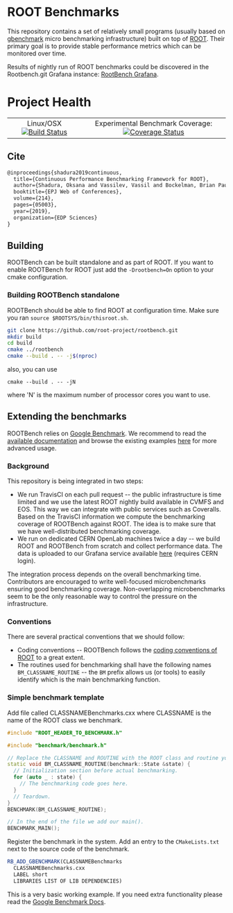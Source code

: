 # ROOT Benchmarks

This repository contains a set of relatively small programs (usually based on [gbenchmark](https://github.com/google/benchmark) micro benchmarking infrastructure) built on top of [ROOT](https://github.com/root-project/root). Their primary goal is to provide stable performance metrics which can be monitored over time.

Results of nightly run of ROOT benchmarks could be discovered in the Rootbench.git Grafana instance: [RootBench Grafana](https://rootbnch-grafana-test.cern.ch/).

# Project Health
|       |     |
| :---: |:---:|
| Linux/OSX [![Build Status](https://travis-ci.org/root-project/rootbench.svg?branch=master)](https://travis-ci.org/root-project/rootbench) | Experimental Benchmark Coverage: [![Coverage Status](https://coveralls.io/repos/github/root-project/rootbench/badge.svg?branch=master)](https://coveralls.io/github/root-project/rootbench?branch=master)  |  

## Cite
```latex
@inproceedings{shadura2019continuous,
  title={Continuous Performance Benchmarking Framework for ROOT},
  author={Shadura, Oksana and Vassilev, Vassil and Bockelman, Brian Paul},
  booktitle={EPJ Web of Conferences},
  volume={214},
  pages={05003},
  year={2019},
  organization={EDP Sciences}
}
```

## Building
ROOTBench can be built standalone and as part of ROOT. If you want to enable ROOTBench for ROOT just add the `-Drootbench=On` option to your cmake configuration.

### Building ROOTBench standalone
ROOTBench should be able to find ROOT at configuration time. Make sure you ran `source $ROOTSYS/bin/thisroot.sh`.
```bash
git clone https://github.com/root-project/rootbench.git
mkdir build
cd build
cmake ../rootbench
cmake --build . -- -j$(nproc)
```
also, you can use 
```
cmake --build . -- -jN
```
where 'N' is the maximum number of processor cores you want to use.
## Extending the benchmarks
ROOTBench relies on [Google Benchmark](https://github.com/google/benchmark). We recommend to read the [available documentation](https://github.com/google/benchmark/blob/master/README.md) and browse the existing examples [here](https://github.com/google/benchmark/tree/master/test) for more advanced usage.

### Background
This repository is being integrated in two steps:
  * We run TravisCI on each pull request -- the public infrastructure is time limited and we use the latest ROOT nightly build available in CVMFS and EOS. This way we can integrate with public services such as Coveralls. Based on the TravisCI information we compute the benchmarking coverage of ROOTBench against ROOT. The idea is to make sure that we have well-distributed benchmarking coverage.
  * We run on dedicated CERN OpenLab machines twice a day -- we build ROOT and ROOTBench from scratch and collect performance data. The data is uploaded to our Grafana service available [here](https://rootbnch-grafana-test.cern.ch) (requires CERN login).
  
The integration process depends on the overall benchmarking time. Contributors are encouraged to write well-focused microbenchmarks ensuring good benchmarking coverage. Non-overlapping microbenchmarks seem to be the only reasonable way to control the pressure on the infrastructure.

### Conventions
There are several practical conventions that we should follow:
  * Coding conventions -- ROOTBench follows the [coding conventions of ROOT](https://root.cern.ch/coding-conventions) to a great extent.
  * The routines used for benchmarking shall have the following names `BM_CLASSNAME_ROUTINE` -- the `BM` prefix allows us (or tools) to easily identify which is the main benchmarking function.  

### Simple benchmark template
Add file called CLASSNAMEBenchmarks.cxx where CLASSNAME is the name of the ROOT class we benchmark.

```cpp
#include "ROOT_HEADER_TO_BENCHMARK.h"

#include "benchmark/benchmark.h"

// Replace the CLASSNAME and ROUTINE with the ROOT class and routine you are benchmarking respectively. 
static void BM_CLASSNAME_ROUTINE(benchmark::State &state) {
  // Initialization section before actual benchmarking.
  for (auto _ : state) {
    // The benchmarking code goes here.
  }
  // Teardown.
}
BENCHMARK(BM_CLASSNAME_ROUTINE);

// In the end of the file we add our main().
BENCHMARK_MAIN();
```

Register the benchmark in the system. Add an entry to the `CMakeLists.txt` next to the source code of the benchmark.

```cmake
RB_ADD_GBENCHMARK(CLASSNAMEBenchmarks
  CLASSNAMEBenchmarks.cxx
  LABEL short
  LIBRARIES LIST OF LIB DEPENDENCIES)
```

This is a very basic working example. If you need extra functionality please read the [Google Benchmark Docs](https://github.com/google/benchmark/blob/master/README.md).
